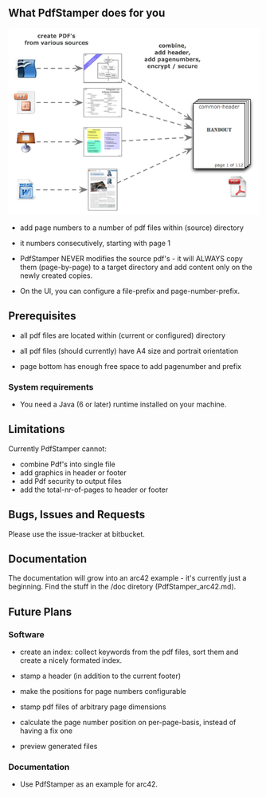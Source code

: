 

## What PdfStamper does for you

![the problem](./PdfStamper-Overview.png)

* add page numbers to a number of pdf files within (source) directory
* it numbers consecutively, starting with page 1

* PdfStamper NEVER modifies the source pdf's - it will ALWAYS copy them (page-by-page) to a target directory and add content only on the newly created copies.

* On the UI, you can configure a file-prefix and page-number-prefix. 

## Prerequisites

* all pdf files are located within (current or configured) directory


* all pdf files (should currently) have A4 size and portrait orientation
* page bottom has enough free space to add pagenumber and prefix

### System requirements
* You need a Java (6 or later) runtime installed on your machine.


## Limitations
Currently PdfStamper cannot:

* combine Pdf's into single file
* add graphics in header or footer
* add Pdf security to output files
* add the total-nr-of-pages to header or footer


## Bugs, Issues and Requests
Please use the issue-tracker at bitbucket.


## Documentation
The documentation will grow into an arc42 example - it's currently just a beginning.
Find the stuff in the /doc diretory (PdfStamper_arc42.md).


## Future Plans

### Software
* create an index: collect keywords from the pdf files, sort them and create a nicely formated index.

* stamp a header (in addition to the current footer)
* make the positions for page numbers configurable
* stamp pdf files of arbitrary page dimensions
* calculate the page number position on per-page-basis, instead of having a fix one
* preview generated files

 
### Documentation
* Use PdfStamper as an example for arc42.
 
 
 


